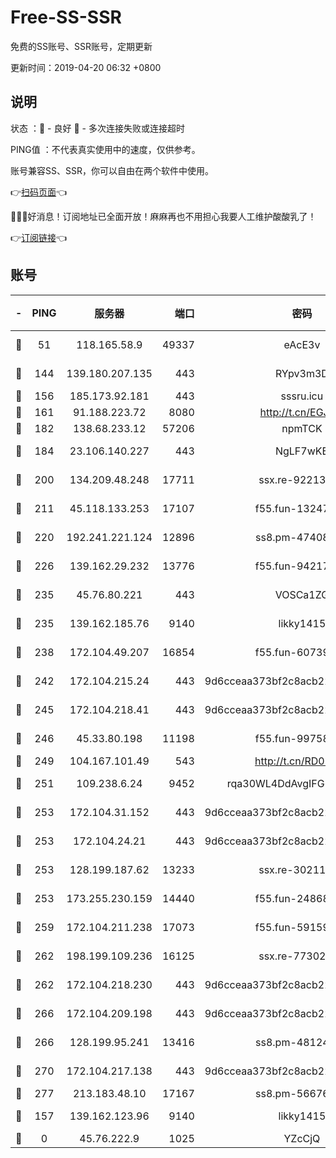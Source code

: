 # Free-SS-SSR

免费的SS账号、SSR账号，定期更新

更新时间：2019-04-20 06:32 +0800

## 说明

状态     ：🙂 - 良好 🙁 - 多次连接失败或连接超时

PING值   ：不代表真实使用中的速度，仅供参考。

账号兼容SS、SSR，你可以自由在两个软件中使用。

👉[扫码页面](https://liesauer.github.io/Free-SS-SSR/)👈

🎉🎉🎉好消息！订阅地址已全面开放！麻麻再也不用担心我要人工维护酸酸乳了！

👉[订阅链接](https://www.liesauer.net/yogurt/subscribe?ACCESS_TOKEN=DAYxR3mMaZAsaqUb)👈

## 账号

|-|PING|服务器|端口|密码|加密方式|区域|
|:----:|:----:|:-----:|-----:|:----:|:----:|:----:|
|🙂|51|118.165.58.9|49337|eAcE3v|chacha20-ietf|TW|
|🙂|144|139.180.207.135|443|RYpv3m3D|aes-256-cfb|JP|
|🙂|156|185.173.92.181|443|sssru.icu|rc4-md5|RU|
|🙂|161|91.188.223.72|8080|http://t.cn/EGJIyrl|rc4-md5|RU|
|🙂|182|138.68.233.12|57206|npmTCK|rc4-md5|US|
|🙂|184|23.106.140.227|443|NgLF7wKB|aes-256-cfb|US|
|🙂|200|134.209.48.248|17711|ssx.re-92213329|aes-256-cfb|US|
|🙂|211|45.118.133.253|17107|f55.fun-13247213|aes-256-cfb|SG|
|🙂|220|192.241.221.124|12896|ss8.pm-47408858|aes-256-cfb|US|
|🙂|226|139.162.29.232|13776|f55.fun-94217781|aes-256-cfb|SG|
|🙂|235|45.76.80.221|443|VOSCa1ZG|aes-256-cfb|DE|
|🙂|235|139.162.185.76|9140|likky1415|aes-256-cfb|DE|
|🙂|238|172.104.49.207|16854|f55.fun-60739916|aes-256-cfb|SG|
|🙂|242|172.104.215.24|443|9d6cceaa373bf2c8acb22e60b6a58be6|aes-256-cfb|US|
|🙂|245|172.104.218.41|443|9d6cceaa373bf2c8acb22e60b6a58be6|aes-256-cfb|US|
|🙂|246|45.33.80.198|11198|f55.fun-99758041|aes-256-cfb|US|
|🙂|249|104.167.101.49|543|http://t.cn/RD0D7sx|rc4-md5|CA|
|🙂|251|109.238.6.24|9452|rqa30WL4DdAvgIFG6Fs3znzTa|aes-256-cfb|FR|
|🙂|253|172.104.31.152|443|9d6cceaa373bf2c8acb22e60b6a58be6|aes-256-cfb|US|
|🙂|253|172.104.24.21|443|9d6cceaa373bf2c8acb22e60b6a58be6|aes-256-cfb|US|
|🙂|253|128.199.187.62|13233|ssx.re-30211440|aes-256-cfb|SG|
|🙂|253|173.255.230.159|14440|f55.fun-24868708|aes-256-cfb|US|
|🙂|259|172.104.211.238|17073|f55.fun-59159487|aes-256-cfb|US|
|🙂|262|198.199.109.236|16125|ssx.re-77302888|aes-256-cfb|US|
|🙂|262|172.104.218.230|443|9d6cceaa373bf2c8acb22e60b6a58be6|aes-256-cfb|US|
|🙂|266|172.104.209.198|443|9d6cceaa373bf2c8acb22e60b6a58be6|aes-256-cfb|US|
|🙂|266|128.199.95.241|13416|ss8.pm-48124298|aes-256-cfb|SG|
|🙂|270|172.104.217.138|443|9d6cceaa373bf2c8acb22e60b6a58be6|aes-256-cfb|US|
|🙂|277|213.183.48.10|17167|ss8.pm-56676515|rc4-md5|RU|
|🙂|157|139.162.123.96|9140|likky1415|aes-256-cfb|JP|
|🙁|0|45.76.222.9|1025|YZcCjQ|rc4-md5|JP|
